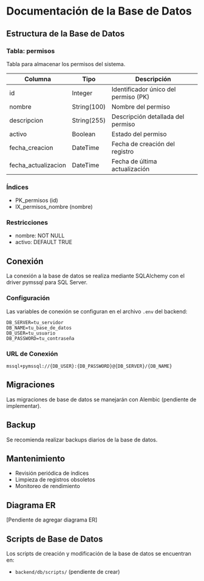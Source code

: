 # Documentación de la Base de Datos

## Estructura de la Base de Datos

### Tabla: permisos
Tabla para almacenar los permisos del sistema.

| Columna | Tipo | Descripción |
|---------|------|-------------|
| id | Integer | Identificador único del permiso (PK) |
| nombre | String(100) | Nombre del permiso |
| descripcion | String(255) | Descripción detallada del permiso |
| activo | Boolean | Estado del permiso |
| fecha_creacion | DateTime | Fecha de creación del registro |
| fecha_actualizacion | DateTime | Fecha de última actualización |

### Índices
- PK_permisos (id)
- IX_permisos_nombre (nombre)

### Restricciones
- nombre: NOT NULL
- activo: DEFAULT TRUE

## Conexión
La conexión a la base de datos se realiza mediante SQLAlchemy con el driver pymssql para SQL Server.

### Configuración
Las variables de conexión se configuran en el archivo `.env` del backend:
```env
DB_SERVER=tu_servidor
DB_NAME=tu_base_de_datos
DB_USER=tu_usuario
DB_PASSWORD=tu_contraseña
```

### URL de Conexión
```
mssql+pymssql://{DB_USER}:{DB_PASSWORD}@{DB_SERVER}/{DB_NAME}
```

## Migraciones
Las migraciones de base de datos se manejarán con Alembic (pendiente de implementar).

## Backup
Se recomienda realizar backups diarios de la base de datos.

## Mantenimiento
- Revisión periódica de índices
- Limpieza de registros obsoletos
- Monitoreo de rendimiento

## Diagrama ER
[Pendiente de agregar diagrama ER]

## Scripts de Base de Datos
Los scripts de creación y modificación de la base de datos se encuentran en:
- `backend/db/scripts/` (pendiente de crear) 